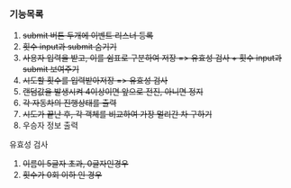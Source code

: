 ### 기능목록

1. ~~submit 버튼 두개에 이벤트 리스너 등록~~
2. ~~횟수 input과 submit 숨기기~~
3. ~~사용자 입력을 받고, 이를 쉼표로 구분하여 저장 => 유효성 검사 + 횟수 input과 submit 보여주기~~
4. ~~시도할 횟수를 입력받아저장 => 유효성 검사~~
5. ~~랜덤값을 발생시켜 4이상이면 앞으로 전진, 아니면 정지~~
6. ~~각 자동차의 진행상태를 출력~~
7. ~~시도가 끝난 후, 각 객체를 비교하여 가장 멀리간 차 구하기~~
8. 우승자 정보 출력

유효성 검사

1. ~~이름이 5글자 초과, 0글자인경우~~
2. ~~횟수가 0회 이하 인 경우~~
